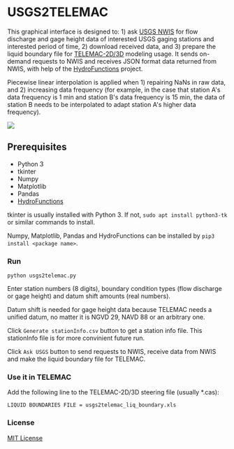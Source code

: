 # USGS2TELEMAC

This graphical interface is designed to: 1) ask [USGS NWIS](https://waterdata.usgs.gov/nwis) for flow discharge and gage height data of interested USGS gaging stations and interested period of time, 2) download received data, and 3) prepare the liquid boundary file for [TELEMAC-2D/3D](http://www.opentelemac.org/) modeling usage. It sends on-demand requests to NWIS and receives JSON format data returned from NWIS, with help of the [HydroFunctions](https://github.com/mroberge/hydrofunctions) project. 

Piecewise linear interpolation is applied when 1) repairing NaNs in raw data, and 2) increasing data frequency (for example, in the case that station A's data frequency is 1 min and station B's data frequency is 15 min, the data of station B needs to be interpolated to adapt station A's higher data frequency).

![](https://github.com/ZhiLiHydro/USGS2TELEMAC/blob/master/img/capture.jpg)

## Prerequisites

* Python 3
* tkinter
* Numpy
* Matplotlib
* Pandas
* [HydroFunctions](https://github.com/mroberge/hydrofunctions)

tkinter is usually installed with Python 3. If not, `sudo apt install python3-tk` or similar commands to install.

Numpy, Matplotlib, Pandas and HydroFunctions can be installed by `pip3 install <package name>`.


### Run

```
python usgs2telemac.py
```

Enter station numbers (8 digits), boundary condition types (flow discharge or gage height) and datum shift amounts (real numbers). 

Datum shift is needed for gage height data because TELEMAC needs a unified datum, no matter it is NGVD 29, NAVD 88 or an arbitrary one.

Click `Generate stationInfo.csv` button to get a station info file. This stationInfo file is for more convinient future run.

Click `Ask USGS` button to send requests to NWIS, receive data from NWIS and make the liquid boundary file for TELEMAC.

### Use it in TELEMAC

Add the following line to the TELEMAC-2D/3D steering file (usually *.cas):

```
LIQUID BOUNDARIES FILE = usgs2telemac_liq_boundary.xls
```

### License

[MIT License](https://github.com/ZhiLiHydro/USGS2TELEMAC/blob/master/LICENSE)
